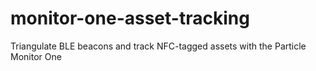 # monitor-one-asset-tracking
Triangulate BLE beacons and track NFC-tagged assets with the Particle Monitor One
